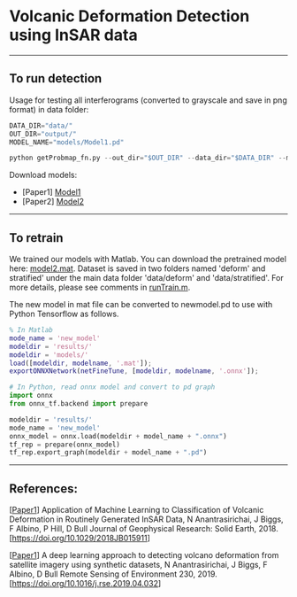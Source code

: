 # Volcanic Deformation Detection using InSAR data

------------------------------------
To run detection
------------------------------------
Usage for testing all interferograms (converted to grayscale and save in png format) in data folder:

```python
DATA_DIR="data/"
OUT_DIR="output/"
MODEL_NAME="models/Model1.pd"

python getProbmap_fn.py --out_dir="$OUT_DIR" --data_dir="$DATA_DIR" --model_name="$MODEL_NAME"
```
Download models:

- [Paper1] <a href="https://uob-my.sharepoint.com/:u:/g/personal/eexna_bristol_ac_uk/Ef-Z187hrNBInYzNIhjihkIBA4g47w93zDtXgk-jkHrl9Q?e=3MACfI">Model1</a>
- [Paper2] <a href="https://uob-my.sharepoint.com/:u:/g/personal/eexna_bristol_ac_uk/EcQeotn8ogxNpvvQtTmv3MUBzxHn6cm1Ob6ybmHKyWhxZA?e=4ypzBR">Model2</a>


------------------------------------
To retrain
------------------------------------
We trained our models with Matlab. You can download the pretrained model here: <a href="https://uob-my.sharepoint.com/:u:/g/personal/eexna_bristol_ac_uk/EXH66HZ2rxlDrZBEoo5fgIABXYWYNcZl6N723jKesLdA9w?e=ssXsa8">model2.mat</a>.
Dataset is saved in two folders named 'deform' and stratified' under the main data folder 'data/deform' and 'data/stratified'.
For more details, please see comments in <a href="https://github.com/pui-nantheera/volcano_deform_detection/blob/main/runTrain.m">runTrain.m</a>.

The new model in mat file can be converted to newmodel.pd to use with Python Tensorflow as follows.

```matlab
% In Matlab
mode_name = 'new_model'
modeldir = 'results/'
modeldir = 'models/'
load([modeldir, modelname, '.mat']);
exportONNXNetwork(netFineTune, [modeldir, modelname, '.onnx']);
```
```python
# In Python, read onnx model and convert to pd graph
import onnx
from onnx_tf.backend import prepare

modeldir = 'results/'
mode_name = 'new_model'
onnx_model = onnx.load(modeldir + model_name + ".onnx") 
tf_rep = prepare(onnx_model)  
tf_rep.export_graph(modeldir + model_name + ".pd") 
```

------------------------------------
References:
------------------------------------
[<a href="https://research-information.bris.ac.uk/ws/portalfiles/portal/168247520/Full_text_PDF_final_published_version_.pdf">Paper1</a>] Application of Machine Learning to Classification of Volcanic Deformation in Routinely Generated InSAR Data, N Anantrasirichai, J Biggs, F Albino, P Hill, D Bull
Journal of Geophysical Research: Solid Earth, 2018. [<a href="https://agupubs.onlinelibrary.wiley.com/doi/full/10.1029/2018JB015911">https://doi.org/10.1029/2018JB015911</a>]

[<a href="https://arxiv.org/abs/1905.07286">Paper1</a>] A deep learning approach to detecting volcano deformation from satellite imagery using synthetic datasets, N Anantrasirichai, J Biggs, F Albino, D Bull
Remote Sensing of Environment 230, 2019. [<a href="https://www.sciencedirect.com/science/article/pii/S003442571930183X">https://doi.org/10.1016/j.rse.2019.04.032</a>]
